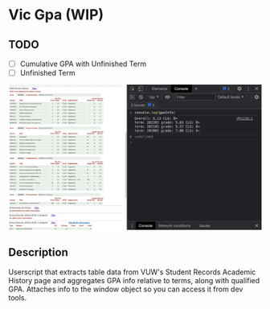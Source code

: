 # Vic Gpa (WIP)
## TODO
- [ ] Cumulative GPA with Unfinished Term
- [ ] Unfinished Term

![img](./vicGPA.png)

## Description 

Userscript that extracts table data from VUW's Student Records Academic History page and aggregates GPA info
relative to terms, along with qualified GPA. Attaches info to the window object so you can access it from dev tools.